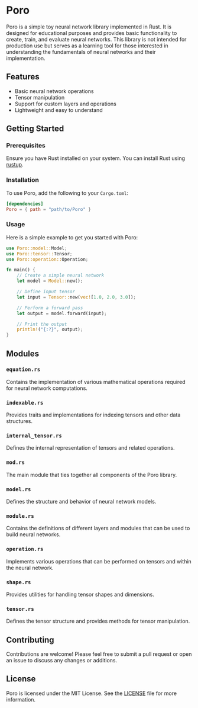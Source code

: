 # Poro

Poro is a simple toy neural network library implemented in Rust. It is designed for educational purposes and provides basic functionality to create, train, and evaluate neural networks. This library is not intended for production use but serves as a learning tool for those interested in understanding the fundamentals of neural networks and their implementation.

## Features

- Basic neural network operations
- Tensor manipulation
- Support for custom layers and operations
- Lightweight and easy to understand

## Getting Started

### Prerequisites

Ensure you have Rust installed on your system. You can install Rust using [rustup](https://rustup.rs/).

### Installation

To use Poro, add the following to your `Cargo.toml`:

```toml
[dependencies]
Poro = { path = "path/to/Poro" }
```

### Usage

Here is a simple example to get you started with Poro:

```rust
use Poro::model::Model;
use Poro::tensor::Tensor;
use Poro::operation::Operation;

fn main() {
    // Create a simple neural network
    let model = Model::new();

    // Define input tensor
    let input = Tensor::new(vec![1.0, 2.0, 3.0]);

    // Perform a forward pass
    let output = model.forward(input);

    // Print the output
    println!("{:?}", output);
}
```

## Modules

### `equation.rs`

Contains the implementation of various mathematical operations required for neural network computations.

### `indexable.rs`

Provides traits and implementations for indexing tensors and other data structures.

### `internal_tensor.rs`

Defines the internal representation of tensors and related operations.

### `mod.rs`

The main module that ties together all components of the Poro library.

### `model.rs`

Defines the structure and behavior of neural network models.

### `module.rs`

Contains the definitions of different layers and modules that can be used to build neural networks.

### `operation.rs`

Implements various operations that can be performed on tensors and within the neural network.

### `shape.rs`

Provides utilities for handling tensor shapes and dimensions.

### `tensor.rs`

Defines the tensor structure and provides methods for tensor manipulation.

## Contributing

Contributions are welcome! Please feel free to submit a pull request or open an issue to discuss any changes or additions.

## License

Poro is licensed under the MIT License. See the [LICENSE](LICENSE) file for more information.
